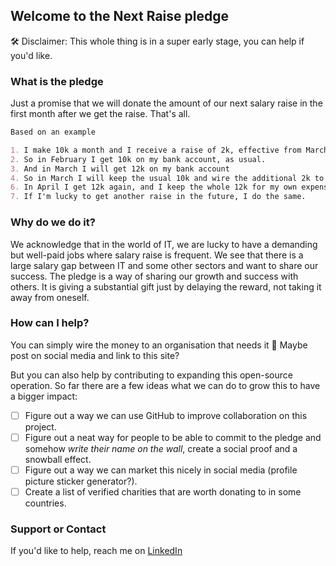 ## Welcome to the Next Raise pledge

🛠 Disclaimer: This whole thing is in a super early stage, you can help if you'd like. 

### What is the pledge

Just a promise that we will donate the amount of our next salary raise in the first month after we get the raise. That's all.

```markdown
Based on an example

1. I make 10k a month and I receive a raise of 2k, effective from March
2. So in February I get 10k on my bank account, as usual.
3. And in March I will get 12k on my bank account
4. So in March I will keep the usual 10k and wire the additional 2k to the charity of my choice.
6. In April I get 12k again, and I keep the whole 12k for my own expenses💰
7. If I'm lucky to get another raise in the future, I do the same.
```

### Why do we do it?

We acknowledge that in the world of IT, we are lucky to have a demanding but well-paid jobs where salary raise is frequent. We see that there is a large salary gap between IT and some other sectors and want to share our success. 
The pledge is a way of sharing our growth and success with others. It is giving a substantial gift just by delaying the reward, not taking it away from oneself.


### How can I help?

You can simply wire the money to an organisation that needs it 💸  Maybe post on social media and link to this site?

But you can also help by contributing to expanding this open-source operation. So far there are a few ideas what we can do to grow this to have a bigger impact:
- [ ] Figure out a way we can use GitHub to improve collaboration on this project.
- [ ] Figure out a neat way for people to be able to commit to the pledge and somehow _write their name on the wall_, create a social proof and a snowball effect.
- [ ] Figure out a way we can market this nicely in social media (profile picture sticker generator?).
- [ ] Create a list of verified charities that are worth donating to in some countries.

### Support or Contact

If you'd like to help, reach me on [LinkedIn](https://www.linkedin.com/in/kamil-puk/)
